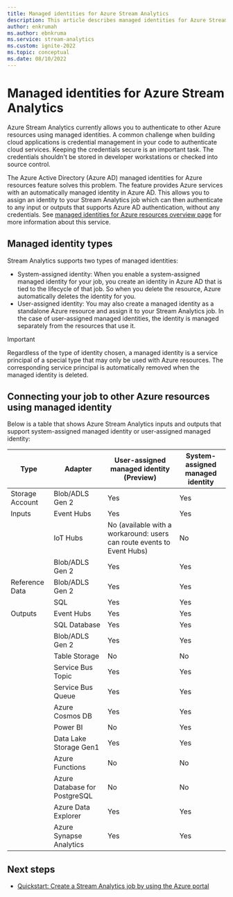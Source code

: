 ```yaml
---
title: Managed identities for Azure Stream Analytics
description: This article describes managed identities for Azure Stream Analytics.
author: enkrumah
ms.author: ebnkruma
ms.service: stream-analytics
ms.custom: ignite-2022
ms.topic: conceptual
ms.date: 08/10/2022
---
```


# Managed identities for Azure Stream Analytics

Azure Stream Analytics currently allows you to authenticate to other Azure resources using managed identities.
A common challenge when building cloud applications is credential management in your code to authenticate cloud services. Keeping the credentials secure is an important task. The credentials shouldn't be stored in developer workstations or checked into source control. 

The Azure Active Directory (Azure AD) managed identities for Azure resources feature solves this problem. The feature provides Azure services with an automatically managed identity in Azure AD. This allows you to assign an identity to your Stream Analytics job which can then authenticate to any input or outputs that supports Azure AD authentication, without any credentials. See [managed identities for Azure resources overview page](../active-directory/managed-identities-azure-resources/overview.md) for more information about this service.

## Managed identity types

Stream Analytics supports two types of managed identities:

*	System-assigned identity: When you enable a system-assigned managed identity for your job, you create an identity in Azure AD that is tied to the lifecycle of that job. So when you delete the resource, Azure automatically deletes the identity for you. 
*	User-assigned identity: You may also create a managed identity as a standalone Azure resource and assign it to your Stream Analytics job. In the case of user-assigned managed identities, the identity is managed separately from the resources that use it.




> [!IMPORTANT] 
> Regardless of the type of identity chosen, a managed identity is a service principal of a special type that may only be used with Azure resources. The corresponding service principal is automatically removed when the managed identity is deleted.

## Connecting your job to other Azure resources using managed identity

Below is a table that shows Azure Stream Analytics inputs and outputs that support system-assigned managed identity or user-assigned managed identity:

| Type            |  Adapter                      | User-assigned managed identity (Preview)                               | System-assigned managed identity       |
|-----------------|-------------------------------|------------------------------------------------------------------------|------------------------------------------|
| Storage Account | Blob/ADLS Gen 2               | Yes                                                                    | Yes                                      |
| Inputs          | Event Hubs                    | Yes                                                                    | Yes                                      |
|                 | IoT Hubs                      | No (available with a workaround: users can route events to Event Hubs) | No                                       |
|                 | Blob/ADLS Gen 2               | Yes                                                                    | Yes                                      |
| Reference Data  | Blob/ADLS Gen 2               | Yes                                                                    | Yes                                      |
|                 | SQL                           | Yes                                                                    | Yes                                      |
| Outputs         | Event Hubs                    | Yes                                                                    | Yes                                      |
|                 | SQL Database                  | Yes                                                                    | Yes                                      |
|                 | Blob/ADLS Gen 2               | Yes                                                                    | Yes                                      |
|                 | Table Storage                 | No                                                                     | No                                       |
|                 | Service Bus Topic             | Yes                                                                    | Yes                                      |
|                 | Service Bus Queue             | Yes                                                                    | Yes                                      |
|                 | Azure Cosmos DB                     | Yes                                                                    | Yes                                      |
|                 | Power BI                      | No                                                                     | Yes                                      |
|                 | Data Lake Storage Gen1        | Yes                                                                    | Yes                                      |
|                 | Azure Functions               | No                                                                     | No                                       |
|                 | Azure Database for PostgreSQL | No                                                                     | No                                       |
|                 | Azure Data Explorer           | Yes                                                                    | Yes                                      |
|                 | Azure Synapse Analytics       | Yes                                                                    | Yes                                      |



## Next steps

* [Quickstart: Create a Stream Analytics job by using the Azure portal](stream-analytics-quick-create-portal.md)

